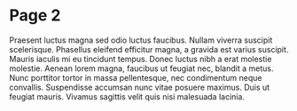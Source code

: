 # Page 2

Praesent luctus magna sed odio luctus faucibus. Nullam viverra suscipit scelerisque. Phasellus eleifend efficitur magna, a gravida est varius suscipit. Mauris iaculis mi eu tincidunt tempus. Donec luctus nibh a erat molestie molestie. Aenean lorem magna, faucibus ut feugiat nec, blandit a metus. Nunc porttitor tortor in massa pellentesque, nec condimentum neque convallis. Suspendisse accumsan nunc vitae posuere maximus. Duis ut feugiat mauris. Vivamus sagittis velit quis nisi malesuada lacinia.

